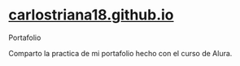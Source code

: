 # [carlostriana18.github.io](https://carlostriana18.github.io/)
Portafolio


Comparto la practica de mi portafolio hecho con el curso de Alura.
